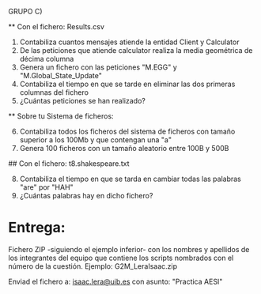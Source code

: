 GRUPO C)

** Con el fichero: Results.csv

 1. Contabiliza cuantos mensajes atiende la entidad Client y Calculator
 2. De las peticiones que atiende calculator realiza la media geométrica de décima columna
 3. Genera un fichero con las peticiones "M.EGG" y "M.Global_State_Update"
 4. Contabiliza el tiempo en que se tarde en eliminar las dos primeras columnas del fichero
 5. ¿Cuántas peticiones se han realizado?

** Sobre tu Sistema de ficheros:

 6. Contabiliza todos los ficheros del sistema de ficheros con tamaño superior a los 100Mb y que contengan una "a"
 7. Genera 100 ficheros con un tamaño aleatorio entre 100B y 500B


## Con el fichero: t8.shakespeare.txt

 8. Contabiliza el tiempo en que se tarda en cambiar todas las palabras "are" por "HAH"
 9. ¿Cuántas palabras hay en dicho fichero?

# Entrega: 
  
  Fichero ZIP -siguiendo el ejemplo inferior- con los nombres y apellidos de los integrantes del equipo que contiene los scripts nombrados con el número de la cuestión.
  Ejemplo:  G2M_LeraIsaac.zip

Enviad el fichero a: isaac.lera@uib.es con asunto: "Practica AESI"
